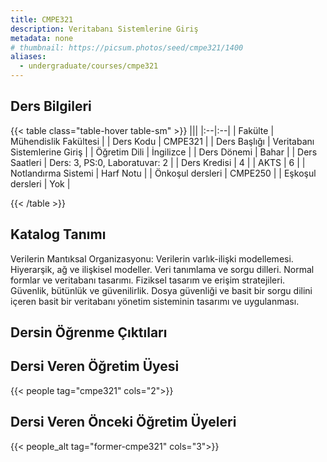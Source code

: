 ```yaml
---
title: CMPE321
description: Veritabanı Sistemlerine Giriş
metadata: none
# thumbnail: https://picsum.photos/seed/cmpe321/1400
aliases:
  - undergraduate/courses/cmpe321
---
```


## Ders Bilgileri

<!-- prettier-ignore-start -->
{{< table class="table-hover table-sm" >}}
|||
|:--|:--|
| Fakülte | Mühendislik Fakültesi |
| Ders Kodu | CMPE321 |
| Ders Başlığı | Veritabanı Sistemlerine Giriş |
| Öğretim Dili | İngilizce |
| Ders Dönemi | Bahar |
| Ders Saatleri | Ders: 3, PS:0, Laboratuvar: 2 |
| Ders Kredisi | 4 |
| AKTS | 6 |
| Notlandırma Sistemi | Harf Notu |
| Önkoşul dersleri | CMPE250 |
| Eşkoşul dersleri | Yok |

{{< /table >}}
<!-- prettier-ignore-end -->

## Katalog Tanımı

Verilerin Mantıksal Organizasyonu: Verilerin varlık-ilişki modellemesi. Hiyerarşik, ağ ve ilişkisel modeller. Veri tanımlama ve sorgu dilleri. Normal formlar ve veritabanı tasarımı. Fiziksel tasarım ve erişim stratejileri. Güvenlik, bütünlük ve güvenilirlik. Dosya güvenliği ve basit bir sorgu dilini içeren basit bir veritabanı yönetim sisteminin tasarımı ve uygulanması.

## Dersin Öğrenme Çıktıları

## Dersi Veren Öğretim Üyesi

{{< people tag="cmpe321" cols="2">}}

## Dersi Veren Önceki Öğretim Üyeleri

{{< people_alt tag="former-cmpe321" cols="3">}}
